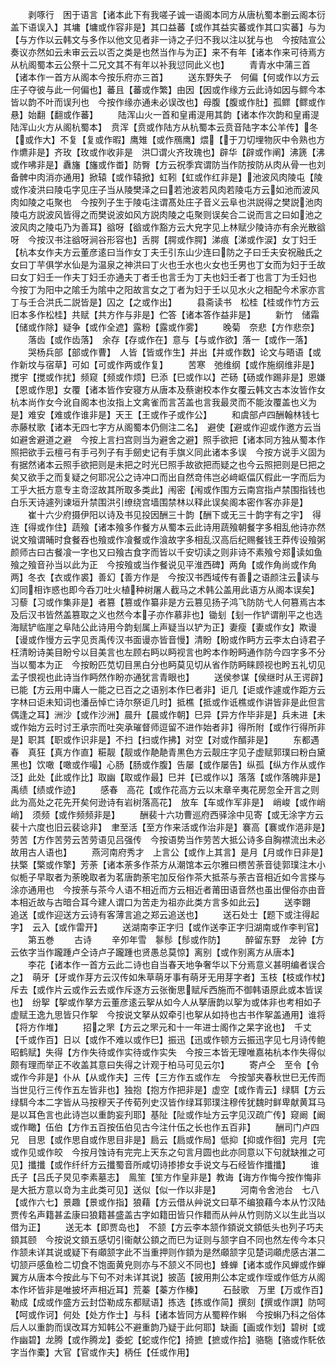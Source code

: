 <!-- { "loadSidebar": true } -->
　　剥啄行　困于语言【诸本此下有我嗟子诚一语阁本同方从唐杭蜀本删云阁本衍盖下语误入】其墉【墉或作容非是】其口益蕃【或作其益实蕃或作其口实蕃】与为【与方作以云韩文与多作以他文见者非一诗之子归不我以注以犹与也　今按陆宣公奏议亦然如云未审云云以否之类是也然当作与为正】来不有年【诸本作来可待焉方从杭阁蜀本云公祭十二兄文其不有年以补我愆同此义也】
　　青青水中蒲三首【诸本作一首方从阁本今按乐府亦三首】
　　送东野失子　何偏【何或作以方云庄子夺彼与此一何偏也】蕃且【蕃或作繁】由因【因或作缘方云此诗如因与鳏今本皆以韵不叶而误刋也　今按作缘亦通未必误改也】母腹【腹或作肚】孤鳏【鳏或作悬】始翻【翻或作蕃】
　　陆浑山火一首和皇甫湜用其韵【诸本作次韵和皇甫湜陆浑山火方从阁杭蜀本】　贲浑【贲或作陆方从杭蜀本云贲音陆字本公羊传】冬【或作大】不复【复或作暇】鹰雉【或作鴈鹰】煨【于刀切埋物灰中令熟也方作爊非是】齐玫【玫或作收非是　洪□谓火齐玫瑰也】辟华【辟或作阐】沸篪【沸或作咈非是】纛旛【旛或作畨】防臀【方云祝季宾谓防当作防按防从肉从骨一也刘备髀中肉消亦通用】掀辕【或作辕掀】虹靷【虹或作红非是】池波风肉陵屯【陵或作凌洪曰陵屯字见庄子当从陵樊泽之曰若池波若风肉若陵屯方云如池而波风肉如陵之屯聚也　今按列子生于陵屯注谓髙处庄子音义云阜也洪説得之樊説池肉陵屯方説波风皆得之而樊说波如风方説肉陵之屯聚则误矣合二说而言之曰如池之波风肉之陵屯乃为善耳】谽呀【谽或作豁方云大皃字见上林赋少陵诗亦有余光散谽呀　今按汉书注谽呀涧谷形容也】舌腭【腭或作腭】涕痕【涕或作涙】女丁妇壬【杭本女作夫方云董彦逺曰当作女丁夫壬引东山少连曰防之子曰壬夫安祝融氏之女曰丁芉俱学水仙是为温泉之神洪曰丁火也壬水也火女也壬男也丁女而为妇于壬故曰女丁妇壬一作夫丁妇壬亦通夫丁者壬也言壬为丁夫也妇壬者丁也言丁为壬妇也　今按丁为阳中之隂壬为隂中之阳故言女之丁者为妇于壬以见水火之相配今术家亦言丁与壬合洪氏二説皆是】囚之【之或作出】
　　县斋读书　松桂【桂或作竹方云旧本多作松桂】共赋【共方作与非是】伫答【诸本答作益非是】
　　新竹　储霜【储或作除】疑争【或作全遮】露粉【露或作雾】
　　晚菊　奈悲【方作悲奈】
　　落齿【或作齿落】　余存【存或作在】意与【与或作欲】落一【或作一落】
　　哭杨兵部【部或作曹】　人皆【皆或作生】并出【并或作数】论文与晤语【或作新坟与宿草】可如【可或作两或作复】
　　苦寒　弛维纲【或作施纲维非是】搅宇【搅或作扰】频窥【频或作烦】巳添【巳或作以】芒砀【砀或作踢非是】恩嫌【恩或作思】女覆【诸本皆作安寝方从唐本及蔡谢校本作女覆云韩文古本汝皆作女杭本尚作女今讹自阁本也汝指上文禽雀而言苫盖也言我最灵而不能汝覆盖也义为是】难安【难或作谁非是】天王【王或作子或作公】
　　和虞部卢四酬翰林钱七赤藤杖歌【诸本无四七字方从阁蜀本仍侧注二名】　避使【避或作迎或作邀方云当如避舍避道之避　今按上言扫宫则当为避舍之避】照手欲把【诸本同方独从蜀本作照把欲手云檀弓有手弓列子有手劒史记有手旗义同此诸本多误　今按方说手义固为有据然诸本云照手欲把则是未把之时光巳照手故欲把而疑之也今云照把则是巳把之矣又欲手之而复疑之何耶况公之诗冲口而出自然竒伟岂必﨑岖偪仄假此一字而后为工乎大扺方意专主竒涩故其所取多类此】闱密【闱或作围方云南宫指卢禁围指钱也白乐天诗遽列谏垣升禁围洪引缭绕宫墙围禁林以释此误矣阁本密作客亦非是】
　　崔十六少府摄伊阳以诗及书见投因酬三十韵【酬下或无三十韵字有之宇】　得连【得或作住】蔬飱【诸本飱多作餐方从蜀本云此诗用蔬飱朝餐字多相乱他诗亦然说文飱谓晡时食餐吞也飱或作飡餐或作湌故字多相乱汉高后纪赐餐钱王莽传设飱粥颜师古曰古餐飡一字也又曰飱古食字而皆以千安切读之则非诗不素飱兮郑读如鱼飱之飱音孙当以此为正　今按飱或当作餐说见平淮西碑】两角【或作角尚或作角两】冬衣【衣或作裘】善幻【善方作是　今按汉书西域传有善之语颜注云读与幻同相诈惑也即今呑刀吐火植种树屠人截马之术韩公盖用此语方从阁本误矣】习藜【习或作集非是】者篡【篡或作纂非是方云篡见扬子鸿飞防防弋人何篡焉古本及后汉书皆然盖篡取之义也然今本子亦作慕非也】锄刬【刬一作铲谓削平之也选海赋铲临崖之阜陆公此诗用今韵刬属上声疑当以铲为正】妻瘦【妻或作女】欺谩【谩或作慢方云字见贡禹传汉书面谩亦皆音慢】清盼【盼或作眄方云李太白诗君子枉清盼诗美目盼兮以目美言也左顾右眄以眄视言也盻本作盼眄通作防今四字多不分当以蜀本为正　今按盼匹苋切目黑白分也眄莫见切从省作防眄睐顾视也盻五礼切见孟子恨视也此诗当作眄然作盼亦通犹言青眼也】
　　送侯参谋【侯继时从王谔辟】　已能【方云用中庸人一能之已百之之语别本作巳者非】讵几【讵或作遽或作距方云字林曰讵未知词也潘岳悼亡诗尔祭讵几时】抵樵【抵或作诋樵或作讲皆非是此但言偶逢之耳】洲沙【或作沙洲】晨升【晨或作朝】巳异【异方作毕非是】兵未进【未或作始方云时讨王承宗而吐突承璀督师逗留不进作始者非】得所附【或作行得所非是】职其【职或作识非是】不扫【扫或作拂】对空【对或作醑非是】
　　东都遇春　真狂【真方作直】糚靓【靓或作靘靘青黒色方云靓庄字见子虚赋郭璞曰粉白黛黑也】饮噉【噉或作嘬】心肠【肠或作腹】告屡【或作屡告】纵孤【纵方作从或作泛】此处【此或作比】取幽【取或作最】巳并【已或作以】落落【或作落魄非是】禹绩【绩或作迹】
　　感春　高花【或作花高方云以末章辛夷花房忽全开言之则此为高处之花先开矣何逊诗有岩树落高花】　放车【车或作军非是】　峭峻【或作峭峭】　须频【或作频频非是】
　　酬裴十六功曹巡府西驿涂中见寄【或无涂字方云裴十六度也旧云裴谂非】　聿至活【至方作来活或作治非是】褰高【褰或作浥非是】劳苦【方作苦劳云苦劳语见吕强传　今按语势当作劳苦大抵公诗多自胸襟流出未必故用古人语也】
　　燕河南府秀才　上言公【或作上其言】是月【月或作日非是】扶檠【檠或作擎】芳荼【诸本荼多作茶方从潮馆本云尔雅曰槚苦荼音徒郭璞注木小似栀子早取者为荼晚取者为茗唐韵荼宅加反俗作茶大抵茶与荼古音相近如今言搽与涂亦通用也　今按荼与茶今人语不相近而方云相近者莆田语音然也虽出俚俗亦由音本相近故与古暗合耳今建人谓口为苦走为祖亦此类方言多如此云】
　　送李翺　追送【或作迎送方云诗有客薄言追之郑云追送也】
　　送石处士【题下或注得起字】　云入【或作雷开】
　　送湖南李正字归【或作送李正字归湖南或作李判官】
　　第五巻
　　古诗
　　辛夘年雪　鬖髿【髿或作防】
　　醉留东野　龙钟【方云依字当作躘踵卢仝诗卢子躘踵也贤愚总莫惊】离别【或作别离方从唐本】
　　李花【诸本作一首方云此二诗也自当春天地争奢华以下分焉意义甚明编者误合之】　萌牙【牙或作芽方云汉传如朱草萌牙事有萌牙无用芽字者】玉枝【枝或作杖】斥去【或作片云或作云去或作斥逐方云张衡思赋斥西施而不御韩语原此或本皆误也】　纷挐【挐或作拏方云董彦逺云挐从如今人从拏唐韵以挐为或体非也考相如子虚赋王逸九思皆只作挐　今按说文拏从奴牵引也挐从如持也古书作挐盖通用】谁将【将方作堆】
　　招之罘【方云之罘元和十一年进士阁作之杲字讹也】　千丈【千或作百】日以【或作不难以或作巳】振迅【迅或作顿方云振迅字见七月诗传鲍昭鹤赋】失得【方作失待或作实待或作实失　今按三本皆无理唯嘉祐杭本作失得似颇有理而举正不收盖其意曰失得之计观于柏马可见云尔】
　　寄卢仝　至令【令或作今非是】仆从【从或作夫】三传【三方作五或作左　今按邹夹春秋世巳无传而当世见行三传作五左皆非也】独抱【抱方作把非是】虚空【或作青云】绿駬【方云绿駬今本二字皆从马按穆天子传荀列史汉皆作绿耳郭璞注穆传犹魏时鲜卑献黄耳马是以耳色言也此诗岂以重韵妄刋耶】基阯【阯或作址方云字见汉疏广传】窥阚【阚或作瞰】伍伯【方作五百按伍伯见古今注什伍之长也作五百非】
　　酬司门卢四兄　目思【或作思自或作思目非是】扃云【扃或作局】低抑【抑或作徊】完月【完或作见或作皎　今按月蚀诗有完完上天东之句言月圆也此亦同意以下句就缺推之可见】攕攕【或作纤纤方云攕蜀音所咸切诗掺掺女手说文与石经皆作攕攕】
　　谁氏子【吕氏子炅见李素墓志】　鳯笙【笙方作皇非是】教诲【诲方作悔今按作悔非是大扺方意以竒为主此类可见】送似【似一作以非是】
　　河南令舍池台　七八【或作六七】景趣【景或作指】狼藉【方云借从艸说文曰草不编狼藉今本从竹汉陆贾传名声籍甚孟康曰狼籍甚盛盖古字如籍田皆只作耤而从艸从竹则防义以生此当以借为正】
　　送无本【即贾岛也】　不颔【方云李本颔作顉说文顉低头也列子巧夫顉其颐　今按说文顉五感切引衞献公顉之而巳为证则与颔字自不同也然左传今本只作颔未详其说或疑下有顑颔字此不当重押则作顉为是然顑颔字见楚词顑虎感古湛二切颔戸感鱼检二切食不饱面黄皃则亦与不颔义不同也】蜂蝉【诸本或作风蝉或作蝉翼方从唐本今按此与下句不对未详其说】披菡【披用荆公本定或作垤或作低方从阁本作坏皆非是唯披坏声相近耳】荒蓁【蓁方作榛】
　　石鼔歌　万里【万或作百】勒成【成或作盛方云封岱勒成东都赋语】拣选【拣或作简】撰刻【撰或作譔】防呵【呵或作诃】何处【处方作士】与科【诸本皆同方从蜀粹作蝌　今按蝌乃科之俗体后人以重韵而误改耳方知韩公不避重韵乃疑于此何耶】缺画【画或作划】碧树【或作幽碧】龙腾【或作腾龙】委蛇【蛇或作佗】掎摭【摭或作拾】骆駞【骆或作馲依字当作橐】大官【官或作夫】柄任【任或作用】
